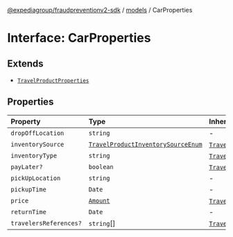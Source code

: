 [@expediagroup/fraudpreventionv2-sdk](../../index.md) / [models](../index.md) / CarProperties

# Interface: CarProperties

## Extends

- [`TravelProductProperties`](TravelProductProperties.md)

## Properties

| Property | Type | Inherited from |
| :------ | :------ | :------ |
| `dropOffLocation` | `string` | - |
| `inventorySource` | [`TravelProductInventorySourceEnum`](../type-aliases/TravelProductInventorySourceEnum.md) | [`TravelProductProperties`](TravelProductProperties.md).`inventorySource` |
| `inventoryType` | `string` | [`TravelProductProperties`](TravelProductProperties.md).`inventoryType` |
| `payLater?` | `boolean` | [`TravelProductProperties`](TravelProductProperties.md).`payLater` |
| `pickUpLocation` | `string` | - |
| `pickupTime` | `Date` | - |
| `price` | [`Amount`](../classes/Amount.md) | [`TravelProductProperties`](TravelProductProperties.md).`price` |
| `returnTime` | `Date` | - |
| `travelersReferences?` | `string`[] | [`TravelProductProperties`](TravelProductProperties.md).`travelersReferences` |
